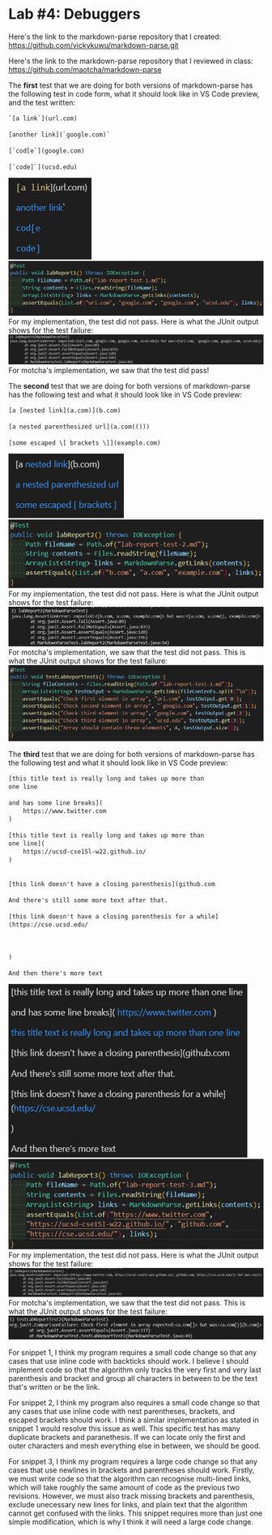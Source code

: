 # Lab #4: Debuggers

Here's the link to the markdown-parse repository that I created: https://github.com/vickykuwu/markdown-parse.git

Here's the link to the markdown-parse repository that I reviewed in class: https://github.com/maotcha/markdown-parse

The **first** test that we are doing for both versions of markdown-parse has the following test in code form, what it should look like in VS Code preview, and the test written: 

```
`[a link`](url.com)

[another link](`google.com)`

[`cod[e`](google.com)

[`code]`](ucsd.edu)
```

![Image](previewSnippet1.PNG)
![Image](labTest1.PNG)
For my implementation, the test did not pass. Here is what the JUnit output shows for the test failure:
![Image](MyTest1.PNG)
For motcha's implementation, we saw that the test did pass! 


The **second** test that we are doing for both versions of markdown-parse has the following test and what it should look like in VS Code preview:

```
[a [nested link](a.com)](b.com)

[a nested parenthesized url](a.com(()))

[some escaped \[ brackets \]](example.com)
```

![Image](previewSnippet2.PNG)
![Image](labTest2.PNG)
For my implementation, the test did not pass. Here is what the JUnit output shows for the test failure:
![Image](MyTest2.PNG)
For motcha's implementation, we saw that the test did not pass. This is what the JUnit output shows for the test failure:
![Image](MaotchaTest1.PNG)

The **third** test that we are doing for both versions of markdown-parse has the following test and what it should look like in VS Code preview:

```
[this title text is really long and takes up more than 
one line

and has some line breaks](
    https://www.twitter.com
)

[this title text is really long and takes up more than 
one line](
    https://ucsd-cse15l-w22.github.io/
)


[this link doesn't have a closing parenthesis](github.com

And there's still some more text after that.

[this link doesn't have a closing parenthesis for a while](https://cse.ucsd.edu/



)

And then there's more text
```

![Image](previewSnippet3.PNG)
![Image](labTest3.PNG)
For my implementation, the test did not pass. Here is what the JUnit output shows for the test failure:
![Image](MyTest3.PNG)
For motcha's implementation, we saw that the test did not pass. This is what the JUnit output shows for the test failure:
![Image](MaotchaTest2.PNG)

For snippet 1, I think my program requires a small code change so that any cases that use inline code with backticks should work. I believe I should implement code so that the algorithm only tracks the very first and very last parenthesis and bracket and group all characters in between to be the text that's written or be the link. 

For snippet 2, I think my program also requires a small code change so that any cases that use inline code with nest parentheses, brackets, and escaped brackets should work. I think a similar implementation as stated in snippet 1 would resolve this issue as well. This specific test has many duplicate brackets and paranethesis. If we can locate only the first and outer characters and mesh everything else in between, we should be good.

For snippet 3, I think my program requires a large code change so that any cases that use newlines in brackets and parentheses should work. Firstly, we must write code so that the algorithm can recognise multi-lined links, which will take roughly the same amount of code as the previous two revisions. However, we must also track missing brackets and parenthesis, exclude unecessary new lines for links, and plain text that the algorithm cannot get confused with the links. This snippet requires more than just one simple modification, which is why I think it will need a large code change.